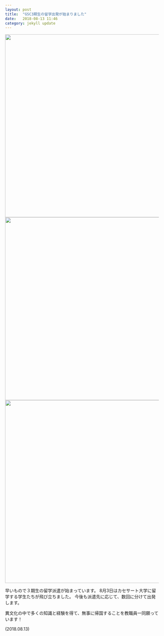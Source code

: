 ```yaml
---
layout: post
title:  "GSC3期生の留学出発が始まりました"
date:   2018-08-13 11:46 
category: jekyll update
---
```

<img src="http://www.gsc.aoyama.ac.jp/assets/images/news/20180813_Mahidol.jpg" width="600">
<img src="http://www.gsc/assets/images/news/2018-08-06 Thammasart2.jpg" width="600">
<img src="http://www.gsc.aoyama.ac.jp/assets/images/news/P1070260.JPG" width="600">

早いもので３期生の留学派遣が始まっています。
8月3日はカセサート大学に留学する学生たちが飛び立ちました。
今後も派遣先に応じて、数回に分けて出発します。
 
異文化の中で多くの知識と経験を得て、無事に帰国することを教職員一同願っています！

(2018.08.13)

[jekyll-docs]: https://jekyllrb.com/docs/home
[jekyll-gh]:   https://github.com/jekyll/jekyll
[jekyll-talk]: https://talk.jekyllrb.com/
